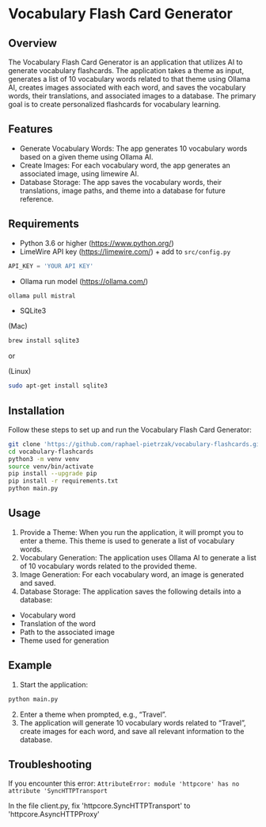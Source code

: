 
# Vocabulary Flash Card Generator

## Overview

The Vocabulary Flash Card Generator is an application that utilizes AI to generate vocabulary flashcards. The application takes a theme as input, generates a list of 10 vocabulary words related to that theme using Ollama AI, creates images associated with each word, and saves the vocabulary words, their translations, and associated images to a database. The primary goal is to create personalized flashcards for vocabulary learning.

## Features

-	Generate Vocabulary Words: The app generates 10 vocabulary words based on a given theme using Ollama AI.
-	Create Images: For each vocabulary word, the app generates an associated image, using limewire AI.
-	Database Storage: The app saves the vocabulary words, their translations, image paths, and theme into a database for future reference.

## Requirements

- Python 3.6 or higher (https://www.python.org/)
- LimeWire API key  (https://limewire.com/) + add to `src/config.py`

```python
API_KEY = 'YOUR API KEY'
```

- Ollama run model (https://ollama.com/) 

```bash
ollama pull mistral
```

- SQLite3 

(Mac) 
```bash
brew install sqlite3
```

or 

(Linux)
```bash
sudo apt-get install sqlite3
```



## Installation

Follow these steps to set up and run the Vocabulary Flash Card Generator:

```bash
git clone 'https://github.com/raphael-pietrzak/vocabulary-flashcards.git'
cd vocabulary-flashcards
python3 -m venv venv
source venv/bin/activate
pip install --upgrade pip
pip install -r requirements.txt
python main.py
```

## Usage

1.	Provide a Theme:
When you run the application, it will prompt you to enter a theme. This theme is used to generate a list of vocabulary words.
2.	Vocabulary Generation:
The application uses Ollama AI to generate a list of 10 vocabulary words related to the provided theme.
3.	Image Generation:
For each vocabulary word, an image is generated and saved.
4.	Database Storage:
The application saves the following details into a database:
- Vocabulary word
- Translation of the word
- Path to the associated image
- Theme used for generation



## Example

1.	Start the application:
```bash
python main.py
```
2.	Enter a theme when prompted, e.g., “Travel”.
3.	The application will generate 10 vocabulary words related to “Travel”, create images for each word, and save all relevant information to the database.


## Troubleshooting

If you encounter this error: `AttributeError: module 'httpcore' has no attribute 'SyncHTTPTransport`

In the file client.py, fix 'httpcore.SyncHTTPTransport' to 'httpcore.AsyncHTTPProxy'